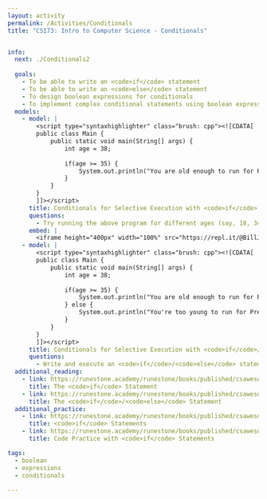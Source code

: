 ```yaml
---
layout: activity
permalink: /Activities/Conditionals
title: "CS173: Intro to Computer Science - Conditionals"


info:
  next: ./Conditionals2
  
  goals: 
    - To be able to write an <code>if</code> statement
    - To be able to write an <code>else</code> statement
    - To design boolean expressions for conditionals
    - To implement complex conditional statements using boolean expression operators
  models:
    - model: |
        <script type="syntaxhighlighter" class="brush: cpp"><![CDATA[
        public class Main {
            public static void main(String[] args) {
                int age = 38;
                
                if(age >= 35) {
                    System.out.println("You are old enough to run for President of the United States!");
                }
            }
        }
        ]]></script>     
      title: Conditionals for Selective Execution with <code>if</code> Statements
      questions:
        - Try running the above program for different ages (say, 18, 34, 35, and 36).
      embed: |
        <iframe height="400px" width="100%" src="https://repl.it/@BillJr99/JavaFirstExample?lite=true" scrolling="no" frameborder="no" allowtransparency="true" allowfullscreen="true" sandbox="allow-forms allow-pointer-lock allow-popups allow-same-origin allow-scripts allow-modals"></iframe> 
    - model: |
        <script type="syntaxhighlighter" class="brush: cpp"><![CDATA[
        public class Main {
            public static void main(String[] args) {
                int age = 38;
                
                if(age >= 35) {
                    System.out.println("You are old enough to run for President of the United States!");
                } else {
                    System.out.println("You're too young to run for President.");
                }
            }
        }
        ]]></script>     
      title: Conditionals for Selective Execution with <code>if</code>/<code>else</code> Statements        
      questions:
        - Write and execute an <code>if</code>/<code>else</code> statement that determines if it is warm and not raining outside, and prints out whether or not it is appropriate to go outside.
  additional_reading:
    - link: https://runestone.academy/runestone/books/published/csawesome/Unit3-If-Statements/topic-3-2-ifs.html
      title: The <code>if</code> Statement
    - link: https://runestone.academy/runestone/books/published/csawesome/Unit3-If-Statements/topic-3-3-if-else.html
      title: The <code>if</code>/<code>else</code> Statement      
  additional_practice:
    - link: https://runestone.academy/runestone/books/published/csawesome/Unit3-If-Statements/Exercises.html
      title: <code>if</code> Statements
    - link: https://runestone.academy/runestone/books/published/csawesome/Unit3-If-Statements/topic-3-10-practice-coding.html
      title: Code Practice with <code>if</code> Statements         

tags:
  - boolean
  - expressions
  - conditionals
  
---
```


